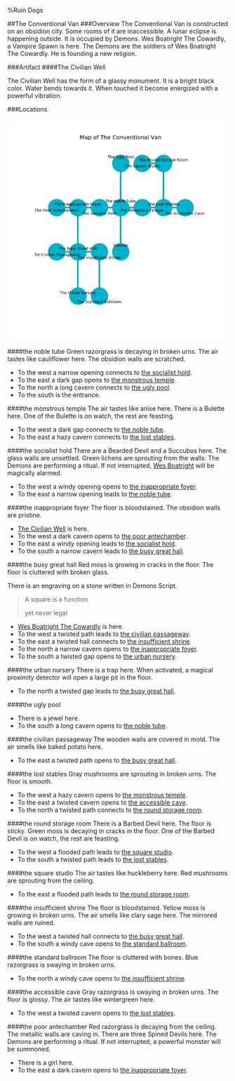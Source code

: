%Ruin Dogs

##The Conventional Van
###Overview
The Conventional Van is constructed on an obsidion city. Some rooms of it are inaccessible. A lunar eclipse is happening outside. It is occupied by Demons. <a name="Wes-Boatright-The-Cowardly"></a>Wes Boatright The Cowardly, a Vampire Spawn is here. The Demons are the soldiers of Wes Boatright The Cowardly. He  is founding a new religion. 



###Artifact
####<a name="The-Civilian-Well"></a>The Civilian Well


The Civilian Well has the form of a glassy monument. It is a bright black color. Water bends towards it. When touched it become energized with a powerful vibration. 





###Locations


![](../v2/images/The-Conventional-Van.png)

####<a name="the-noble-tube"></a>the noble tube
Green razorgrass is decaying in broken urns. The air tastes like cauliflower here. The obsidion walls are scratched. 



* To the west a narrow opening connects to [the socialist hold](#the-socialist-hold).
* To the east a dark gap opens to [the monstrous temple](#the-monstrous-temple).
* To the north a long cavern connects to [the ugly pool](#the-ugly-pool).
* To the south is the entrance.


####<a name="the-monstrous-temple"></a>the monstrous temple
The air tastes like anise here. There is a Bulette here. One of the Bulette is on watch, the rest are feasting. 



* To the west a dark gap connects to [the noble tube](#the-noble-tube).
* To the east a hazy cavern connects to [the lost stables](#the-lost-stables).


####<a name="the-socialist-hold"></a>the socialist hold
There are a Bearded Devil and a Succubus here. The glass walls are unsettled. Green lichens are sprouting from the walls. The Demons are performing a ritual. If not interrupted, [Wes Boatright](#Wes-Boatright) will be magically alarmed. 



* To the west a windy opening opens to [the inappropriate foyer](#the-inappropriate-foyer).
* To the east a narrow opening leads to [the noble tube](#the-noble-tube).


####<a name="the-inappropriate-foyer"></a>the inappropriate foyer
The floor is bloodstained. The obsidion walls are pristine. 



* [The Civilian Well](#The-Civilian-Well) is here.
* To the west a dark cavern opens to [the poor antechamber](#the-poor-antechamber).
* To the east a windy opening leads to [the socialist hold](#the-socialist-hold).
* To the south a narrow cavern leads to [the busy great hall](#the-busy-great-hall).


####<a name="the-busy-great-hall"></a>the busy great hall
Red moss is growing in cracks in the floor. The floor is cluttered with broken glass. 

There is an engraving on a stone written in Demons Script. 

> A square is a function
>
> yet never legal
>


* [Wes Boatright The Cowardly](#Wes-Boatright-The-Cowardly) is here.
* To the west a twisted path leads to [the civilian passageway](#the-civilian-passageway).
* To the east a twisted hall connects to [the insufficient shrine](#the-insufficient-shrine).
* To the north a narrow cavern opens to [the inappropriate foyer](#the-inappropriate-foyer).
* To the south a twisted gap opens to [the urban nursery](#the-urban-nursery).


####<a name="the-urban-nursery"></a>the urban nursery
There is a trap here. When activated, a magical proximity detector will open a large pit in the floor. 



* To the north a twisted gap leads to [the busy great hall](#the-busy-great-hall).


####<a name="the-ugly-pool"></a>the ugly pool




* There is a jewel here.
* To the south a long cavern opens to [the noble tube](#the-noble-tube).


####<a name="the-civilian-passageway"></a>the civilian passageway
The wooden walls are covered in mold. The air smells like baked potato here. 



* To the east a twisted path opens to [the busy great hall](#the-busy-great-hall).


####<a name="the-lost-stables"></a>the lost stables
Gray mushrooms are sprouting in broken urns. The floor is smooth. 



* To the west a hazy cavern opens to [the monstrous temple](#the-monstrous-temple).
* To the east a twisted cavern opens to [the accessible cave](#the-accessible-cave).
* To the north a twisted path connects to [the round storage room](#the-round-storage-room).


####<a name="the-round-storage-room"></a>the round storage room
There is a Barbed Devil here. The floor is sticky. Green moss is decaying in cracks in the floor. One of the Barbed Devil is on watch, the rest are feasting. 



* To the west a flooded path leads to [the square studio](#the-square-studio).
* To the south a twisted path leads to [the lost stables](#the-lost-stables).


####<a name="the-square-studio"></a>the square studio
The air tastes like huckleberry here. Red mushrooms are sprouting from the ceiling. 



* To the east a flooded path leads to [the round storage room](#the-round-storage-room).


####<a name="the-insufficient-shrine"></a>the insufficient shrine
The floor is bloodstained. Yellow moss is growing in broken urns. The air smells like clary sage here. The mirrored walls are ruined. 



* To the west a twisted hall connects to [the busy great hall](#the-busy-great-hall).
* To the south a windy cave opens to [the standard ballroom](#the-standard-ballroom).


####<a name="the-standard-ballroom"></a>the standard ballroom
The floor is cluttered with bones. Blue razorgrass is swaying in broken urns. 



* To the north a windy cave opens to [the insufficient shrine](#the-insufficient-shrine).


####<a name="the-accessible-cave"></a>the accessible cave
Gray razorgrass is swaying in broken urns. The floor is glossy. The air tastes like wintergreen here. 



* To the west a twisted cavern opens to [the lost stables](#the-lost-stables).


####<a name="the-poor-antechamber"></a>the poor antechamber
Red razorgrass is decaying from the ceiling. The metallic walls are caving in. There are three Spined Devils here. The Demons are performing a ritual. If not interrupted, a powerful monster will be summoned. 



* There is a girl here.
* To the east a dark cavern opens to [the inappropriate foyer](#the-inappropriate-foyer).


